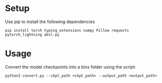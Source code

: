 # Setup
Use pip to install the following dependencies
```
pip install torch typing_extensions numpy Pillow requests pytorch_lightning absl-py
```


# Usage
Convert the model checkpoints into a bins folder using the script:
```
python3 convert.py --ckpt_path <ckpt_path> --output_path <output_path>
```